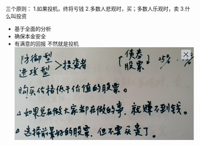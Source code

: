 

三个原则：
1.如果投机，终将亏钱
2.多数人悲观时，买；多数人乐观时，卖
3.什么叫投资
- 基于全面的分析
- 确保本金安全
- 有满意的回报
不然就是投机
![](photo/Pasted%20image%2020220924051852.png)


